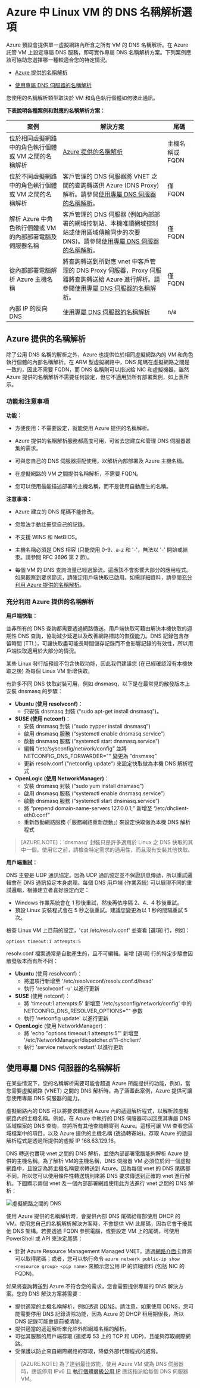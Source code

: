 <properties 
   pageTitle="Azure 中 Linux VM 的 DNS 名稱解析選項"
   description="Azure IaaS 中 Linux VM 的名稱解析案例 (包括提供的 DNS 服務)：混合式外部 DNS 和自備 DNS 伺服器。"
   services="virtual-machines"
   documentationCenter="na"
   authors="RicksterCDN"
   manager="timlt"
   editor="tysonn" />
<tags 
   ms.service="virtual-machines"
   ms.devlang="na"
   ms.topic="article"
   ms.tgt_pltfrm="na"
   ms.workload="infrastructure-services"
   ms.date="03/11/2016"
   ms.author="rclaus" />

# Azure 中 Linux VM 的 DNS 名稱解析選項

Azure 預設會提供單一虛擬網路內所含之所有 VM 的 DNS 名稱解析。在 Azure 託管 VM 上設定專屬 DNS 服務，即可實作專屬 DNS 名稱解析方案。下列案例應該可協助您選擇哪一種較適合您的特定情況。

- [Azure 提供的名稱解析](#azure-provided-name-resolution)

- [使用專屬 DNS 伺服器的名稱解析](#name-resolution-using-your-own-dns-server)

您使用的名稱解析類型取決於 VM 和角色執行個體如何彼此通訊。

**下表說明各種案例和對應的名稱解析方案：**

| **案例** | **解決方案** | **尾碼** |
|--------------|--------------|----------|
| 位於相同虛擬網路中的角色執行個體或 VM 之間的名稱解析 | [Azure 提供的名稱解析](#azure-provided-name-resolution)| 主機名稱或 FQDN |
| 位於不同虛擬網路中的角色執行個體或 VM 之間的名稱解析 | 客戶管理的 DNS 伺服器將 VNET 之間的查詢轉送供 Azure (DNS Proxy) 解析。請參閱[使用專屬 DNS 伺服器的名稱解析](#name-resolution-using-your-own-dns-server)。| 僅 FQDN |
| 解析 Azure 中角色執行個體或 VM 的內部部署電腦及伺服器名稱 | 客戶管理的 DNS 伺服器 (例如內部部署的網域控制站、本機唯讀網域控制站或使用區域傳輸同步的次要 DNS)。請參閱[使用專屬 DNS 伺服器的名稱解析](#name-resolution-using-your-own-dns-server)。|僅 FQDN |
| 從內部部署電腦解析 Azure 主機名稱 | 將查詢轉送到所對應 vnet 中客戶管理的 DNS Proxy 伺服器，Proxy 伺服器將查詢轉送給 Azure 進行解析。請參閱[使用專屬 DNS 伺服器的名稱解析](#name-resolution-using-your-own-dns-server)。| 僅 FQDN |
| 內部 IP 的反向 DNS | [使用專屬 DNS 伺服器的名稱解析](#name-resolution-using-your-own-dns-server) | n/a |

## Azure 提供的名稱解析

除了公用 DNS 名稱的解析之外，Azure 也提供位於相同虛擬網路內的 VM 和角色執行個體的內部名稱解析。在 ARM 型虛擬網路中，DNS 尾碼在虛擬網路之間是一致的，因此不需要 FQDN，而 DNS 名稱則可以指派給 NIC 和虛擬機器。雖然 Azure 提供的名稱解析不需要任何設定，但它不適用於所有部署案例，如上表所示。

### 功能和注意事項

**功能：**

- 方便使用：不需要設定，就能使用 Azure 提供的名稱解析。

- Azure 提供的名稱解析服務都高度可用，可省去您建立和管理 DNS 伺服器叢集的需求。

- 可與您自己的 DNS 伺服器搭配使用，以解析內部部署及 Azure 主機名稱。

- 在虛擬網路的 VM 之間提供名稱解析，不需要 FQDN。

- 您可以使用最能描述部署的主機名稱，而不是使用自動產生的名稱。

**注意事項：**

- Azure 建立的 DNS 尾碼不能修改。

- 您無法手動註冊您自己的記錄。

- 不支援 WINS 和 NetBIOS。

- 主機名稱必須是 DNS 相容 (只能使用 0-9、a-z 和 '-'，無法以 '-' 開始或結束。請參閱 RFC 3696 第 2 節)。

- 每個 VM 的 DNS 查詢流量已經過節流。這應該不會影響大部分的應用程式。如果觀察到要求節流，請確定用戶端快取已啟用。如需詳細資料，請參閱[充分利用 Azure 提供的名稱解析](#Getting-the-most-from-Azure-provided-name-resolution)。


### 充分利用 Azure 提供的名稱解析
**用戶端快取：**

並非所有的 DNS 查詢都需要透過網路傳送。用戶端快取可藉由解決本機快取的週期性 DNS 查詢，協助減少延遲以及改善網路標誌的恢復能力。DNS 記錄包含存留時間 (TTL)，可讓快取盡可能長時間儲存記錄而不會影響記錄的有效性，所以用戶端快取適用於大部分的情況。

某些 Linux 發行版預設不包含快取功能，因此我們建議您 (在已經確認沒有本機快取之後) 為每個 Linux VM 新增快取。

有許多不同 DNS 快取封裝可用，例如 dnsmasq，以下是在最常見的散發版本上安裝 dnsmasq 的步驟：

- **Ubuntu (使用 resolvconf)**：
	- 只安裝 dnsmasq 封裝 (“sudo apt-get install dnsmasq”)。
- **SUSE (使用 netconf)**：
	- 安裝 dnsmasq 封裝 (“sudo zypper install dnsmasq”) 
	- 啟用 dnsmasq 服務 (“systemctl enable dnsmasq.service”) 
	- 啟動 dnsmasq 服務 (“systemctl start dnsmasq.service”) 
	- 編輯 “/etc/sysconfig/network/config” 並將 NETCONFIG\_DNS\_FORWARDER="" 變更為 ”dnsmasq”
	- 更新 resolv.conf ("netconfig update") 來設定快取做為本機 DNS 解析程式
- **OpenLogic (使用 NetworkManager)**：
	- 安裝 dnsmasq 封裝 (“sudo yum install dnsmasq”)
	- 啟用 dnsmasq 服務 (“systemctl enable dnsmasq.service”)
	- 啟動 dnsmasq 服務 (“systemctl start dnsmasq.service”)
	- 將 “prepend domain-name-servers 127.0.0.1;” 新增至 “/etc/dhclient-eth0.conf”
	- 重新啟動網路服務 (「服務網路重新啟動」) 來設定快取做為本機 DNS 解析程式

> [AZURE.NOTE]：'dnsmasq' 封裝只是許多適用於 Linux 之 DNS 快取的其中一個。使用它之前，請檢查特定需求的適用性，而且沒有安裝其他快取。

**用戶端重試：**

DNS 主要是 UDP 通訊協定。因為 UDP 通訊協定並不保證訊息傳遞，所以重試邏輯會在 DNS 通訊協定本身處理。每個 DNS 用戶端 (作業系統) 可以展現不同的重試邏輯，根據建立者喜好設定而定：

 - Windows 作業系統會在 1 秒後重試，然後再依序隔 2、4、4 秒後重試。 
 - 預設 Linux 安裝程式會在 5 秒之後重試。建議您變更為以 1 秒的間隔重試 5 次。  

檢查 Linux VM 上目前的設定，'cat /etc/resolv.conf' 並查看 [選項] 行，例如：

	options timeout:1 attempts:5

resolv.conf 檔案通常是自動產生的，且不可編輯。新增 [選項] 行的特定步驟會因散發版本而有所不同：

- **Ubuntu** (使用 resolvconf)：
	- 將選項行新增至 '/etc/resolveconf/resolv.conf.d/head' 
	- 執行 'resolvconf -u' 以進行更新
- **SUSE** (使用 netconf)：
	- 將 'timeout:1 attempts:5' 新增至 '/etc/sysconfig/network/config' 中的 NETCONFIG\_DNS\_RESOLVER\_OPTIONS="" 參數 
	- 執行 'netconfig update' 以進行更新
- **OpenLogic** (使用 NetworkManager)：
	- 將 'echo "options timeout:1 attempts:5"' 新增至 '/etc/NetworkManager/dispatcher.d/11-dhclient' 
	- 執行 'service network restart' 以進行更新

## 使用專屬 DNS 伺服器的名稱解析
在某些情況下，您的名稱解析需要可能會超過 Azure 所能提供的功能，例如，當您需要虛擬網路 (VNET) 之間的 DNS 解析時。為了涵蓋此案例，Azure 提供可讓您使用專屬 DNS 伺服器的能力。

虛擬網路內的 DNS 可以將要求轉送到 Azure 內的遞迴解析程式，以解析該虛擬網路內的主機名稱。例如，在 Azure 中執行的 DNS 伺服器可以回應其專屬 DNS 區域檔案的 DNS 查詢，並將所有其他查詢轉寄到 Azure。這樣可讓 VM 查看您區域檔案中的項目，以及 Azure 提供的主機名稱 (透過轉寄站)。存取 Azure 的遞迴解析程式是透過所提供的虛擬 IP 168.63.129.16。

DNS 轉送也實現 vnet 之間的 DNS 解析，並使內部部署電腦能夠解析 Azure 提供的主機名稱。為了解析 VM的主機名稱，DNS 伺服器 VM 必須位於同一個虛擬網路中，且設定為將主機名稱要求轉送到 Azure。因為每個 vnet 的 DNS 尾碼都不同，所以您可以使用條件性轉送規則來將 DNS 要求傳送到正確的 vnet 進行解析。下圖顯示兩個 vnet 及一個內部部署網路使用此方法進行 vnet 之間的 DNS 解析：

![虛擬網路之間的 DNS](./media/virtual-machines-linux-azure-dns/inter-vnet-dns.png)

使用 Azure 提供的名稱解析時，會提供內部 DNS 尾碼給每部使用 DHCP 的 VM。使用您自己的名稱解析解決方案時，不會提供 VM 此尾碼，因為它會干擾其他 DNS 架構。若要透過 FQDN 參照電腦，或要設定 VM 上的尾碼，可使用 PowerShell 或 API 來決定尾碼：

-  針對 Azure Resource Management Managed VNET，透過[網路介面卡](https://msdn.microsoft.com/library/azure/mt163668.aspx)資源可以取得尾碼；或者，您可以執行命令 `azure network public-ip show <resource group> <pip name>` 來顯示您公用 IP 的詳細資料 (包括 NIC 的 FQDN)。    


如果將查詢轉送到 Azure 不符合您的需求，您會需要提供專屬的 DNS 解決方案。您的 DNS 解決方案將需要：

-  提供適當的主機名稱解析，例如透過 [DDNS](../virtual-network/virtual-networks-name-resolution-ddns.md)。請注意，如果使用 DDNS，您可能需要停用 DNS 記錄清除功能，因為 Azure 的 DHCP 租用期很長，所以 DNS 記錄可能會提前被清除。 
-  提供適當的遞迴解析來允許外部網域名稱的解析。
-  可從其服務的用戶端存取 (連接埠 53 上的 TCP 和 UDP)，且能夠存取網際網路。
-  受保護以防止來自網際網路的存取，降低外部代理程式的威脅。

> [AZURE.NOTE] 為了達到最佳效能，使用 Azure VM 做為 DNS 伺服器時，應該停用 IPv6 且 [執行個體層級公用 IP](../virtual-network/virtual-networks-instance-level-public-ip.md) 應該指派給每個 DNS 伺服器 VM。

<!---HONumber=AcomDC_0427_2016-->